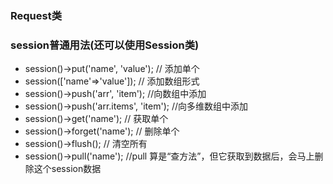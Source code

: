 ### Request类

### session普通用法(还可以使用Session类)

  - session()->put('name', 'value');  // 添加单个
  - session(['name'=>'value']);   // 添加数组形式
  - session()->push('arr', 'item');   //向数组中添加
  - session()->push('arr.items', 'item');  //向多维数组中添加
  - session()->get('name');   // 获取单个
  - session()->forget('name');  // 删除单个
  - session()->flush();  // 清空所有
  - session()->pull('name'); //pull 算是“查方法”，但它获取到数据后，会马上删除这个session数据